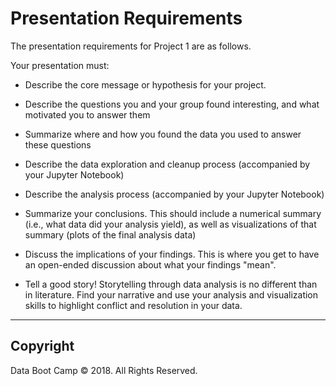 # Presentation Requirements

The presentation requirements for Project 1 are as follows.

Your presentation must:

* Describe the core message or hypothesis for your project.

* Describe the questions you and your group found interesting, and what motivated you to answer them

* Summarize where and how you found the data you used to answer these questions

* Describe the data exploration and cleanup process (accompanied by your Jupyter Notebook)

* Describe the analysis process (accompanied by your Jupyter Notebook)

* Summarize your conclusions. This should include a numerical summary (i.e., what data did your analysis yield), as well as visualizations of that summary (plots of the final analysis data)

* Discuss the implications of your findings. This is where you get to have an open-ended discussion about what your findings "mean".

* Tell a good story! Storytelling through data analysis is no different than in literature. Find your narrative and use your analysis and visualization skills to highlight conflict and resolution in your data.

- - -

## Copyright

Data Boot Camp © 2018. All Rights Reserved.
